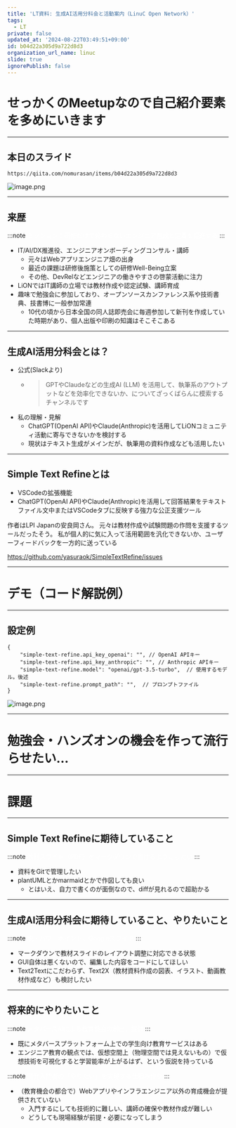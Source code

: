 ```yaml
---
title: 'LT資料: 生成AI活用分科会と活動案内（LinuC Open Network）'
tags:
  - LT
private: false
updated_at: '2024-08-22T03:49:51+09:00'
id: b04d22a305d9a722d8d3
organization_url_name: linuc
slide: true
ignorePublish: false
---
```

# せっかくのMeetupなので自己紹介要素を多めにいきます

---

## 本日のスライド
`https://qiita.com/nomurasan/items/b04d22a305d9a722d8d3`

![image.png](https://qiita-image-store.s3.ap-northeast-1.amazonaws.com/0/122800/5cc770ca-986d-91df-a249-d37afc05c118.png)

---

## 来歴
:::note
<font color="white">ミッション：研修だけで終わらないエンジニア育成と定着を促進する</font>
:::

- IT/AI/DX推進役、エンジニアオンボーディングコンサル・講師
  - 元々はWebアプリエンジニア畑の出身
  - 最近の課題は研修後施策としての研修Well-Being立案
  - その他、DevRelなどエンジニアの働きやすさの啓蒙活動に注力
- LiONではIT講師の立場では教材作成や認定試験、講師育成
- 趣味で勉強会に参加しており、オープンソースカンファレンス系や技術書典、技書博に一般参加常連
  - 10代の頃から日本全国の同人誌即売会に毎週参加して新刊を作成していた時期があり、個人出版や印刷の知識はそこそこある

---

## 生成AI活用分科会とは？
- 公式(Slackより)
  - > GPTやClaudeなどの生成AI (LLM) を活用して、執筆系のアウトプットなどを効率化できないか、についてざっくばらんに模索するチャンネルです
- 私の理解・見解
  - ChatGPT(OpenAI API)やClaude(Anthropic)を活用してLiONコミュニティ活動に寄与できないかを検討する
  - 現状はテキスト生成がメインだが、執筆用の資料作成なども活用したい

---

## Simple Text Refineとは
- VSCodeの拡張機能
- ChatGPT(OpenAI API)やClaude(Anthropic)を活用して回答結果をテキストファイル文中またはVSCodeタブに反映する強力な公正支援ツール

作者はLPI Japanの安良岡さん。
元々は教材作成や試験問題の作問を支援するツールだったそう。
私が個人的に気に入って活用範囲を汎化できないか、ユーザーフィードバックを一方的に送っている

https://github.com/yasuraok/SimpleTextRefine/issues

---

# デモ（コード解説例）

---

## 設定例
```
{
    "simple-text-refine.api_key_openai": "", // OpenAI APIキー
    "simple-text-refine.api_key_anthropic": "", // Anthropic APIキー
    "simple-text-refine.model": "openai/gpt-3.5-turbo",  // 使用するモデル。後述
    "simple-text-refine.prompt_path": "",  // プロンプトファイル
}
```

![image.png](https://qiita-image-store.s3.ap-northeast-1.amazonaws.com/0/122800/6c9ff56b-ea1c-8e1d-6604-0cd968c20f1d.png)

---

# 勉強会・ハンズオンの機会を作って流行らせたい…

---

# 課題

---

## Simple Text Refineに期待していること
:::note
<font color="white">教材スライド（PDF）をマークダウンで書けるようにしたい</font>
:::

- 資料をGitで管理したい
- plantUMLとかmarmaidとかで作図しても良い
  - とはいえ、自力で書くのが面倒なので、diffが見れるので超助かる

---

## 生成AI活用分科会に期待していること、やりたいこと
:::note
<font color="white">脱・パワーポイント、Googleスライド</font>
:::

- マークダウンで教材スライドのレイアウト調整に対応できる状態
- GUI自体は悪くないので、編集した内容をコードにしてほしい
- Text2Textにこだわらず、Text2X（教材資料作成の図表、イラスト、動画教材作成など）も検討したい

---

## 将来的にやりたいこと
:::note
<font color="white">メタバースAIによる教育機会の創出、提供</font>
:::

- 既にメタバースプラットフォーム上での学生向け教育サービスはある
- エンジニア教育の観点では、仮想空間上（物理空間では見えないもの）で仮想技術を可視化すると学習能率が上がるはず、という仮説を持っている

:::note
<font color="white">開発入門者の「やりたい」を実現する仕組み作り</font>
:::

- （教育機会の都合で）Webアプリやインフラエンジニア以外の育成機会が提供されていない
  - 入門するにしても技術的に難しい、講師の確保や教材作成が難しい
  - どうしても現場経験が前提・必要になってしまう
